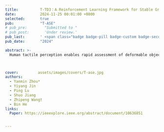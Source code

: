```yaml
---
title:          T-TD3：A Reinforcement Learning Framework for Stable Grasping of Deformable Objects Using Tactile Prior
date:           2024-11-25 00:01:00 +0800
selected:       true
pub:            "T-ASE"
# pub_pre:        "Submitted to "
# pub_post:       'Under review.'
pub_last:       ' <span class="badge badge-pill badge-custom badge-secondary">Journal</span>'
pub_date:       "2024"

abstract: >-
  Human tactile perception enables rapid assessment of deformable objects and the application of appropriate force to prevent slip or excessive deformation. However, this task remains challenging for robots. To address this issue, we propose the T-TD3 algorithm, which utilizes a multi-scale fusion neural network (MSF-Net) for the fused perception of multiscale features, including the tactile prior information obtained through preprocessing. Our approach decomposes the robot task of grasping deformable objects into three subtasks: slip detection, stable grasping evaluation, and minimum grasping force tracking. We develop a simulation environment called CR5GraspStable- Env using PyBullet and TACTO for the network training. Our work reports a success rate of 94.81% in the robot task of grasping deformable objects in real, demonstrating an excellent sim-to-real capability. Moreover, the proposed approach has the potential to be extended to other stable grasping tasks that utilize tactile perception.


  
cover:         assets/images/covers/T-ase.jpg
authors:
  - Yanmin Zhou*  
  - Yiyang Jin  
  - Ping Lu  
  - Shuo Jiang  
  - Zhipeng Wang†  
  - Bin He
links:
  Paper: https://ieeexplore.ieee.org/abstract/document/10636851


---
```


